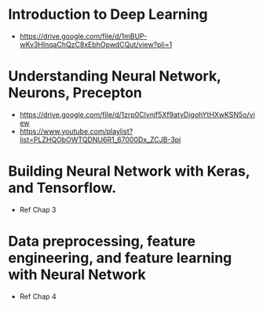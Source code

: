 # Introduction to Deep Learning

- https://drive.google.com/file/d/1mBUP-wKv3HlnqaChQzC8xEbhOpwdCQut/view?pli=1
  
# Understanding Neural Network, Neurons, Precepton

- https://drive.google.com/file/d/1zrp0Clvnjf5Xf9atyDigohYtHXwKSN5o/view
- https://www.youtube.com/playlist?list=PLZHQObOWTQDNU6R1_67000Dx_ZCJB-3pi

# Building Neural Network with Keras, and Tensorflow. 
- Ref Chap 3

# Data preprocessing, feature engineering, and feature learning with Neural Network 
-  Ref Chap 4

